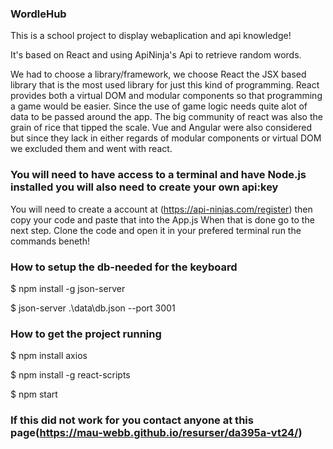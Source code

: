 ### WordleHub
This is a school project to display webaplication and api knowledge!

It's based on React and using ApiNinja's Api to retrieve random words.

We had to choose a library/framework, we choose React the JSX based library that is the most used library for just this kind of programming.
React provides both a virtual DOM and modular components so that programming a game would be easier.
Since the use of game logic needs quite alot of data to be passed around the app.
The big community of react was also the grain of rice that tipped the scale.
Vue and Angular were also considered but since they lack in either regards of modular components or virtual DOM we excluded them and went with react.

### You will need to have access to a terminal and have Node.js installed you will also need to create your own api:key
You will need to create a account at (https://api-ninjas.com/register) then copy your code and paste that into the App.js
When that is done go to the next step.
Clone the code and open it in your prefered terminal run the commands beneth!

### How to setup the db-needed for the keyboard
$ npm install -g json-server

$ json-server .\data\db.json --port 3001

### How to get the project running
$ npm install axios

$ npm install -g react-scripts 

$ npm start

### If this did not work for you contact anyone at this page(https://mau-webb.github.io/resurser/da395a-vt24/)
